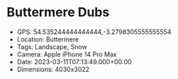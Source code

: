 # Buttermere Dubs

- GPS: 54.535244444444444,-3.2798305555555554
- Location: Buttermere
- Tags: Landscape, Snow
- Camera: Apple iPhone 14 Pro Max
- Date: 2023-03-11T07:13:49.000+00:00
- Dimensions: 4030x3022

